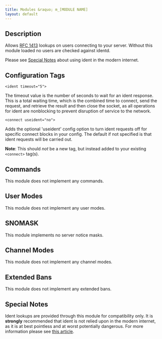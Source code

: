 ```yaml
---
title: Modules &raquo; m_[MODULE NAME]
layout: default
---
```


## Description

Allows [RFC 1413](http://www.ietf.org/rfc/rfc1413.txt) lookups on users connecting to your server. Without this module 
loaded no users are checked against identd.

Please see [Special Notes](ident.md#special-notes) about using ident in the modern internet.

## Configuration Tags

`<ident timeout="5">`

The timeout value is the number of seconds to wait for an ident response. This is a total waiting time, which is the 
combined time to connect, send the request, and retrieve the result and then close the socket, as all operations for 
ident are nonblocking to prevent disruption of service to the network.

`<connect useident="no">`

Adds the optional 'useident' config option to turn ident requests off for specific connect blocks in your config. 
The default if not specified is that ident requests will be carried out.

**Note**: This should *not* be a new tag, but instead added to your existing `<connect>` tag(s). 


## Commands

This module does not implement any commands.

## User Modes

This module does not implement any user modes.

## SNOMASK

This module implements no server notice masks.

## Channel Modes

This module does not implement any channel modes.

## Extended Bans

This module does not implement any extended bans.

## Special Notes

Ident lookups are provided through this module for compatibility only. It is **strongly** recommended that ident is not 
relied upon in the modern internet, as it is at best pointless and at worst potentially dangerous. 
For more information please see [this article](http://web.archive.org/web/20050828200336/http://www.clock.org/~fair/opinion/identd.html).
